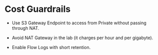 # Cost Guardrails

- Use S3 Gateway Endpoint to access from Private without passing through NAT.

- Avoid NAT Gateway in the lab (it charges per hour and per gigabyte).

- Enable Flow Logs with short retention.
